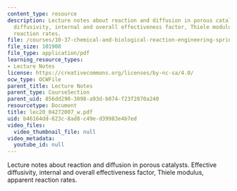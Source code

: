 ```yaml
---
content_type: resource
description: Lecture notes about reaction and diffusion in porous catalysts. Effective
  diffusivity, internal and overall effectiveness factor, Thiele modulus, apparent
  reaction rates.
file: /courses/10-37-chemical-and-biological-reaction-engineering-spring-2007/b46164dd623c8ad8c49ed39983e4b7ed_lec20_04272007_w.pdf
file_size: 101908
file_type: application/pdf
learning_resource_types:
- Lecture Notes
license: https://creativecommons.org/licenses/by-nc-sa/4.0/
ocw_type: OCWFile
parent_title: Lecture Notes
parent_type: CourseSection
parent_uid: 856dd290-3098-a93d-b074-f23f2870a240
resourcetype: Document
title: lec20_04272007_w.pdf
uid: b46164dd-623c-8ad8-c49e-d39983e4b7ed
video_files:
  video_thumbnail_file: null
video_metadata:
  youtube_id: null
---
```

Lecture notes about reaction and diffusion in porous catalysts. Effective diffusivity, internal and overall effectiveness factor, Thiele modulus, apparent reaction rates.
